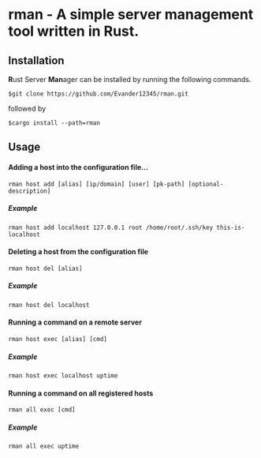 # rman - A simple server management tool written in Rust.

## Installation
**R**ust Server **Man**ager can be installed by running the following commands.

`$git clone https://github.com/Evander12345/rman.git`

followed by
 
`$cargo install --path=rman`
 
## Usage
#### Adding a host into the configuration file...

`rman host add [alias] [ip/domain] [user] [pk-path] [optional-description]`

##### Example

`rman host add localhost 127.0.0.1 root /home/root/.ssh/key this-is-localhost`

#### Deleting a host from the configuration file

`rman host del [alias]`

##### Example

`rman host del localhost`

#### Running a command on a remote server

`rman host exec [alias] [cmd]`

##### Example

`rman host exec localhost uptime`

#### Running a command on all registered hosts

`rman all exec [cmd]`

##### Example

`rman all exec uptime`




